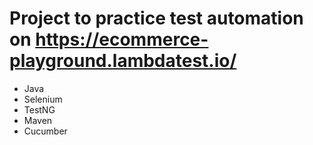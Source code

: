 # Project to practice test automation on https://ecommerce-playground.lambdatest.io/

- Java
- Selenium
- TestNG
- Maven
- Cucumber
